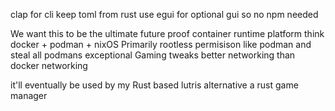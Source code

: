 
clap for cli 
keep toml from rust 
use egui for optional gui so no npm needed

We want this to be the ultimate future proof container runtime platform 
think docker + podman + nixOS 
Primarily rootless permisison like podman and steal all podmans exceptional Gaming tweaks 
better networking than docker networking 

it'll eventually be used by my Rust based lutris alternative a rust game manager 


